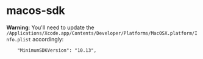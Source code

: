 # macos-sdk

**Warning**: You'll need to update the `/Applications/Xcode.app/Contents/Developer/Platforms/MacOSX.platform/Info.plist` accordingly:

```{.json}
	"MinimumSDKVersion": "10.13",
```
